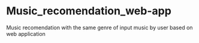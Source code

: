 # Music_recomendation_web-app
Music recomendation with the same genre of input music by user based on web application
